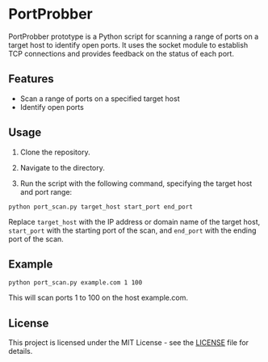 # PortProbber

PortProbber prototype is a Python script for scanning a range of ports on a target host to identify open ports. It uses the socket module to establish TCP connections and provides feedback on the status of each port. 

## Features

- Scan a range of ports on a specified target host
- Identify open ports

## Usage

1. Clone the repository.

2. Navigate to the directory.

3. Run the script with the following command, specifying the target host and port range:

`python port_scan.py target_host start_port end_port`

Replace `target_host` with the IP address or domain name of the target host, `start_port` with the starting port of the scan, and `end_port` with the ending port of the scan.

## Example

`python port_scan.py example.com 1 100`

This will scan ports 1 to 100 on the host example.com.

## License

This project is licensed under the MIT License - see the [LICENSE](LICENSE) file for details.
